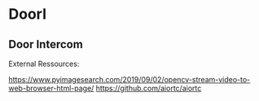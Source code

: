 # DoorI

Door Intercom
-------------

External Ressources:

https://www.pyimagesearch.com/2019/09/02/opencv-stream-video-to-web-browser-html-page/
https://github.com/aiortc/aiortc
